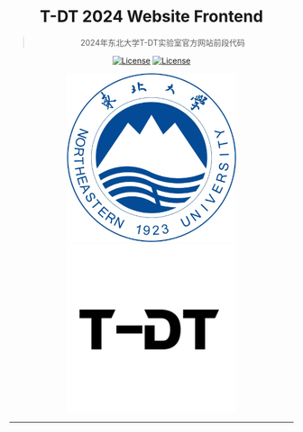 <div align="center">

# T-DT 2024 Website Frontend

> 2024年东北大学T-DT实验室官方网站前段代码

<a href="./LICENSE"><img alt="License" src="https://img.shields.io/badge/license-AGPL--3.0-yellow"></a>
<a href="https://neutdt.cn"><img alt="License" src="https://img.shields.io/badge/Home%20Page-T--DT-green"></a>

<img src=".github/NEU.webp" width=300/>
<img src=".github/t-dt.jpg" width=300/>

</dev>

<br>

--------

<br>

<div align="left">

</div>
